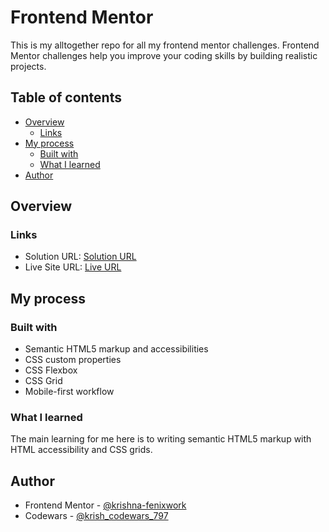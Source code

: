 # Frontend Mentor

This is my alltogether repo for all my frontend mentor challenges. Frontend Mentor challenges help you improve your coding skills by building realistic projects. 

## Table of contents

- [Overview](#overview)  
  - [Links](#links)
- [My process](#my-process)
  - [Built with](#built-with)
  - [What I learned](#what-i-learned)  
- [Author](#author)

## Overview

### Links

- Solution URL: [Solution URL](https://github.com/KrishnaVishwakarma1595/front-end-mentor/tree/master)
- Live Site URL: [Live URL](https://krishnavishwakarma1595.github.io/front-end-mentor/)

## My process

### Built with

- Semantic HTML5 markup and accessibilities
- CSS custom properties
- CSS Flexbox
- CSS Grid
- Mobile-first workflow

### What I learned

The main learning for me here is to writing semantic HTML5 markup with HTML accessibility and CSS grids.

## Author

- Frontend Mentor - [@krishna-fenixwork](https://www.frontendmentor.io/profile/krishna-fenixwork)
- Codewars - [@krish_codewars_797](https://www.codewars.com/users/krish_codewars_797)